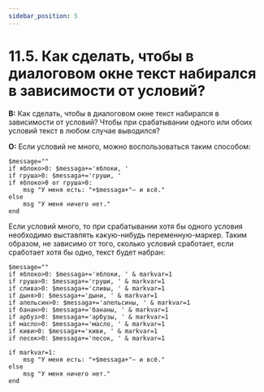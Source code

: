 ```yaml
---
sidebar_position: 5
---
```


# 11.5. Как сделать, чтобы в диалоговом окне текст набирался в зависимости от условий?
<!-- [:faq_11_05] -->
**В:** Как сделать, чтобы в диалоговом окне текст набирался в зависимости от условий? Чтобы при срабатывании одного или обоих условий текст в любом случае выводился?

**О:**
Если условий не много, можно воспользоваться таким способом:

```qsp
$message=""
if яблоко>0: $messaga+='яблоки, ' 
if груша>0: $messaga+='груши, ' 
if яблоко>0 or груша>0:
    msg "У меня есть: "+$messaga+"— и всё."
else
    msg "У меня ничего нет."
end
```

Если условий много, то при срабатывании хотя бы одного условия необходимо выставлять какую-нибудь переменную-маркер. Таким образом, не зависимо от того, сколько условий сработает, если сработает хотя бы одно, текст будет набран:

```qsp
$message=""
if яблоко>0: $messaga+='яблоки, ' & markvar=1
if груша>0: $messaga+='груши, ' & markvar=1
if слива>0: $messaga+='сливы, ' & markvar=1
if дыня>0: $messaga+='дыни, ' & markvar=1
if апельсин>0: $messaga+='апельсины, ' & markvar=1
if банан>0: $messaga+='бананы, ' & markvar=1
if арбуз>0: $messaga+='арбузы, ' & markvar=1
if масло>0: $messaga+='масло, ' & markvar=1
if киви>0: $messaga+='киви, ' & markvar=1
if песок>0: $messaga+='песок, ' & markvar=1

if markvar=1:
    msg "У меня есть: "+$messaga+"— и всё."
else
    msg "У меня ничего нет."
end
```

